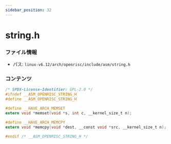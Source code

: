 ```yaml
---
sidebar_position: 32
---
```

# string.h

### ファイル情報

- パス: `linux-v6.12/arch/openrisc/include/asm/string.h`

### コンテンツ

```h
/* SPDX-License-Identifier: GPL-2.0 */
#ifndef __ASM_OPENRISC_STRING_H
#define __ASM_OPENRISC_STRING_H

#define __HAVE_ARCH_MEMSET
extern void *memset(void *s, int c, __kernel_size_t n);

#define __HAVE_ARCH_MEMCPY
extern void *memcpy(void *dest, __const void *src, __kernel_size_t n);

#endif /* __ASM_OPENRISC_STRING_H */

```
